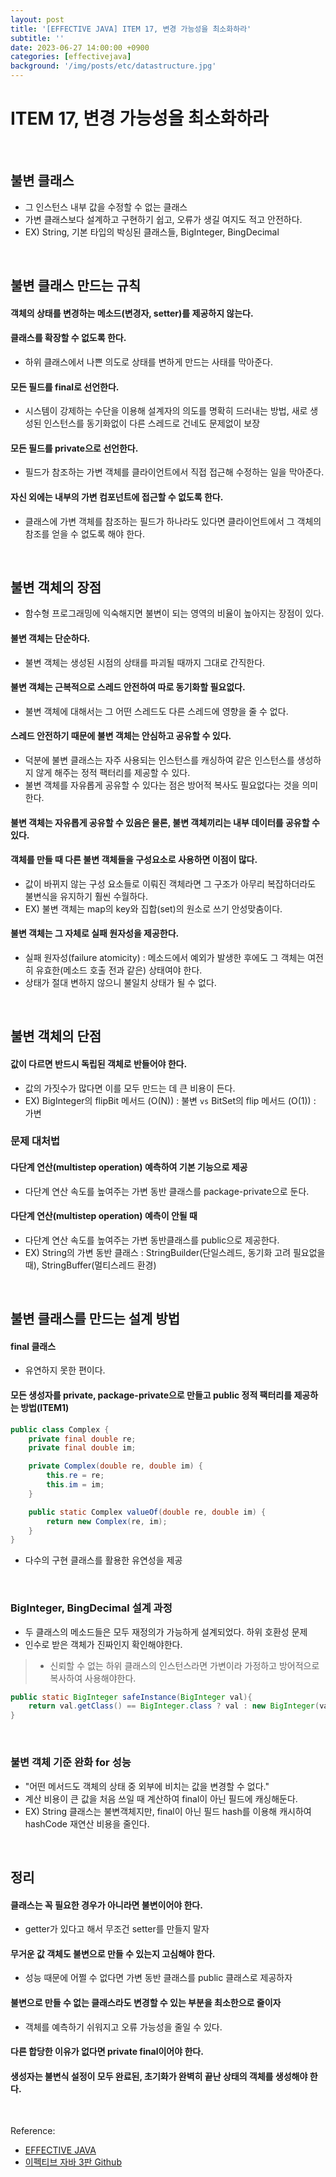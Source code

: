 ```yaml
---
layout: post
title: '[EFFECTIVE JAVA] ITEM 17, 변경 가능성을 최소화하라'
subtitle: ''
date: 2023-06-27 14:00:00 +0900
categories: [effectivejava]
background: '/img/posts/etc/datastructure.jpg'
---
```


# ITEM 17, 변경 가능성을 최소화하라

<br>

## 불변 클래스
- 그 인스턴스 내부 값을 수정할 수 없는 클래스
- 가변 클래스보다 설계하고 구현하기 쉽고, 오류가 생길 여지도 적고 안전하다.
- EX) String, 기본 타입의 박싱된 클래스들, BigInteger, BingDecimal

<br>

## 불변 클래스 만드는 규칙

#### 객체의 상태를 변경하는 메소드(변경자, setter)를 제공하지 않는다.

#### 클래스를 확장할 수 없도록 한다.
- 하위 클래스에서 나쁜 의도로 상태를 변하게 만드는 사태를 막아준다.

#### 모든 필드를 final로 선언한다.
- 시스템이 강제하는 수단을 이용해 설계자의 의도를 명확히 드러내는 방법, 새로 생성된 인스턴스를 동기화없이 다른 스레드로 건네도 문제없이 보장

#### 모든 필드를 private으로 선언한다. 
- 필드가 참조하는 가변 객체를 클라이언트에서 직접 접근해 수정하는 일을 막아준다.

#### 자신 외에는 내부의 가변 컴포넌트에 접근할 수 없도록 한다.
- 클래스에 가변 객체를 참조하는 필드가 하나라도 있다면 클라이언트에서 그 객체의 참조를 얻을 수 없도록 해야 한다. 

<br>

## 불변 객체의 장점

- 함수형 프로그래밍에 익숙해지면 불변이 되는 영역의 비율이 높아지는 장점이 있다.

#### 불변 객체는 단순하다.
- 불변 객체는 생성된 시점의 상태를 파괴될 때까지 그대로 간직한다. 

#### 불변 객체는 근복적으로 스레드 안전하여 따로 동기화할 필요없다.
- 불변 객체에 대해서는 그 어떤 스레드도 다른 스레드에 영향을 줄 수 없다.

#### 스레드 안전하기 때문에 불변 객체는 안심하고 공유할 수 있다. 
- 덕분에 불변 클래스는 자주 사용되는 인스턴스를 캐싱하여 같은 인스턴스를 생성하지 않게 해주는 정적 팩터리를 제공할 수 있다.
- 불변 객체를 자유롭게 공유할 수 있다는 점은 방어적 복사도 필요없다는 것을 의미한다.

#### 불변 객체는 자유롭게 공유할 수 있음은 물론, 불변 객체끼리는 내부 데이터를 공유할 수 있다. 

#### 객체를 만들 때 다른 불변 객체들을 구성요소로 사용하면 이점이 많다. 
- 값이 바뀌지 않는 구성 요소들로 이뤄진 객체라면 그 구조가 아무리 복잡하더라도 불변식을 유지하기 훨씬 수월하다.
- EX) 불변 객체는 map의 key와 집합(set)의 원소로 쓰기 안성맞춤이다. 

#### 불변 객체는 그 자체로 실패 원자성을 제공한다.
- 실패 원자성(failure atomicity) : 메소드에서 예외가 발생한 후에도 그 객체는 여전히 유효한(메소드 호출 전과 같은) 상태여야 한다.   
- 상태가 절대 변하지 않으니 불일치 상태가 될 수 없다.

<br>

## 불변 객체의 단점

#### 값이 다르면 반드시 독립된 객체로 반들어야 한다.
- 값의 가짓수가 많다면 이를 모두 만드는 데 큰 비용이 든다. 
- EX) BigInteger의 flipBit 메서드 (O(N)) : 불변 `vs` BitSet의 flip 메서드 (O(1)) : 가변

### 문제 대처법

#### 다단계 연산(multistep operation) 예측하여 기본 기능으로 제공
- 다단계 연산 속도를 높여주는 가변 동반 클래스를 package-private으로 둔다. 

#### 다단계 연산(multistep operation) 예측이 안될 때
- 다단계 연산 속도를 높여주는 가변 동반클래스를 public으로 제공한다. 
- EX) String의 가변 동반 클래스 : StringBuilder(단일스레드, 동기화 고려 필요없을 때), StringBuffer(멀티스레드 환경)

<br>

## 불변 클래스를 만드는 설계 방법
#### final 클래스
- 유연하지 못한 편이다.

#### 모든 생성자를 private, package-private으로 만들고 public 정적 팩터리를 제공하는 방법(ITEM1)

```java
public class Complex {
    private final double re;
    private final double im;

    private Complex(double re, double im) {
        this.re = re;
        this.im = im;
    }

    public static Complex valueOf(double re, double im) {
        return new Complex(re, im);
    }
}
```

- 다수의 구현 클래스를 활용한 유연성을 제공

<br>

### BigInteger, BingDecimal 설계 과정
- 두 클래스의 메소드들은 모두 재정의가 가능하게 설계되었다. 하위 호환성 문제
- 인수로 받은 객체가 진짜인지 확인해야한다.
> - 신뢰할 수 없는 하위 클래스의 인스턴스라면 가변이라 가정하고 방어적으로 복사하여 사용해야한다.

```java
public static BigInteger safeInstance(BigInteger val){
    return val.getClass() == BigInteger.class ? val : new BigInteger(val.toByteArray());
}
```

<br>

### 불변 객체 기준 완화 for 성능
- "어떤 메서드도 객체의 상태 중 외부에 비치는 값을 변경할 수 없다."
- 계산 비용이 큰 값을 처음 쓰일 때 계산하여 final이 아닌 필드에 캐싱해둔다.
- EX) String 클래스는 불변객체지만, final이 아닌 필드 hash를 이용해 캐시하여 hashCode 재연산 비용을 줄인다.

<br>

## 정리

#### 클래스는 꼭 필요한 경우가 아니라면 불변이어야 한다.
- getter가 있다고 해서 무조건 setter를 만들지 말자

#### 무거운 값 객체도 불변으로 만들 수 있는지 고심해야 한다.
- 성능 때문에 어쩔 수 없다면 가변 동반 클래스를 public 클래스로 제공하자

#### 불변으로 만들 수 없는 클래스라도 변경할 수 있는 부분을 최소한으로 줄이자
- 객체를 예측하기 쉬워지고 오류 가능성을 줄일 수 있다.

#### 다른 합당한 이유가 없다면 private final이어야 한다.

#### 생성자는 불변식 설정이 모두 완료된, 초기화가 완벽히 끝난 상태의 객체를 생성해야 한다. 


<br>

Reference:

- [EFFECTIVE JAVA](https://front.wemakeprice.com/product/121854081?search_keyword=%25EC%259D%25B4%25ED%258E%2599%25ED%258B%25B0%25EB%25B8%258C%2520%25EC%259E%2590%25EB%25B0%2594&_service=5&_no=1)
- [이펙티브 자바 3판 Github](https://github.com/WegraLee/effective-java-3e-source-code)
